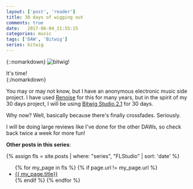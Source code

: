 ```yaml
---
layout: ['post', 'reader']
title: 30 days of wigging out
comments: true
date:   2017-06-04_11:55:15 
categories: music
tags: ['DAW', 'Bitwig']
series: bitwig
---
```


{::nomarkdown}
  <img src="/assets/Bitwig/Logo.png" alt="bitwig!">
  <div class="image-caption">It's time!</div>
{:/nomarkdown}

You may or may not know, but I have an anonymous electronic music side project. I have used [Renoise](http://www.renoise.com) for this for many years, but in the spirit of my 30 days project, I will be using [Bitwig Studio 2.1](https://www.bitwig.com/en/home.html) for 30 days.

Why now? Well, basically because there's finally crossfades. Seriously.

I will be doing large reviews like I've done for the other DAWs, so check back twice a week for more fun!


**Other posts in this series**:

{% assign fls = site.posts | where: "series", "FLStudio" | sort: 'date' %}
<ul>
{% for my_page in fls %} 
    {% if page.url != my_page.url  %}
        <li><a class="page-link" href="{{ my_page.url | prepend: site.baseurl }}">{{ my_page.title}}</a></li>
    {% endif %}
{% endfor %}
</ul>
